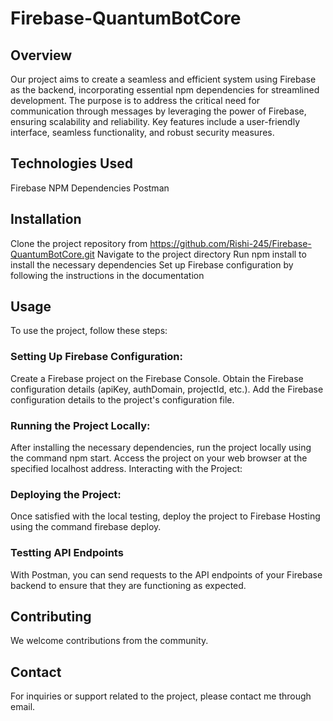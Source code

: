 # Firebase-QuantumBotCore

## Overview
Our project aims to create a seamless and efficient system using Firebase as the backend, incorporating essential npm dependencies for streamlined development. The purpose is to address the critical need for communication through messages by leveraging the power of Firebase, ensuring scalability and reliability. Key features include a user-friendly interface, seamless functionality, and robust security measures.

## Technologies Used
Firebase
NPM Dependencies
Postman

## Installation
Clone the project repository from https://github.com/Rishi-245/Firebase-QuantumBotCore.git
Navigate to the project directory
Run npm install to install the necessary dependencies
Set up Firebase configuration by following the instructions in the documentation

## Usage
To use the project, follow these steps:

### Setting Up Firebase Configuration:
Create a Firebase project on the Firebase Console.
Obtain the Firebase configuration details (apiKey, authDomain, projectId, etc.).
Add the Firebase configuration details to the project's configuration file.

### Running the Project Locally:
After installing the necessary dependencies, run the project locally using the command npm start.
Access the project on your web browser at the specified localhost address.
Interacting with the Project:

### Deploying the Project:
Once satisfied with the local testing, deploy the project to Firebase Hosting using the command firebase deploy.

### Testting API Endpoints
With Postman, you can send requests to the API endpoints of your Firebase backend to ensure that they are functioning as expected.

## Contributing
We welcome contributions from the community.

## Contact
For inquiries or support related to the project, please contact me through email.
